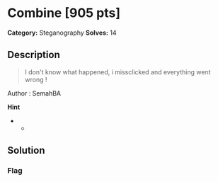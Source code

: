 # Combine [905 pts]

**Category:** Steganography
**Solves:** 14

## Description
>I don't know what happened, i missclicked and everything went wrong ! 

Author : SemahBA

**Hint**
* -

## Solution

### Flag

